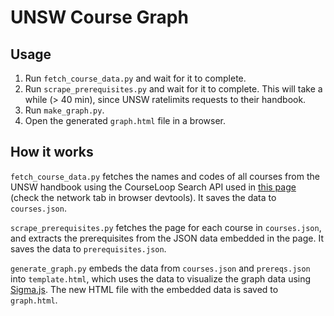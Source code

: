 # UNSW Course Graph

## Usage

1. Run `fetch_course_data.py` and wait for it to complete.
2. Run `scrape_prerequisites.py` and wait for it to complete. This will take a
   while (> 40 min), since UNSW ratelimits requests to their handbook.
3. Run `make_graph.py`.
4. Open the generated `graph.html` file in a browser.

## How it works

`fetch_course_data.py` fetches the names and codes of all courses from the UNSW
handbook using the CourseLoop Search API used in
[this page](https://www.handbook.unsw.edu.au/search) (check the network tab in
browser devtools). It saves the data to `courses.json`.

`scrape_prerequisites.py` fetches the page for each course in `courses.json`,
and extracts the prerequisites from the JSON data embedded in the page. It saves
the data to `prerequisites.json`.

`generate_graph.py` embeds the data from `courses.json` and `prereqs.json` into
`template.html`, which uses the data to visualize the graph data using
[Sigma.js](https://www.sigmajs.org). The new HTML file with the embedded data is
saved to `graph.html`.
